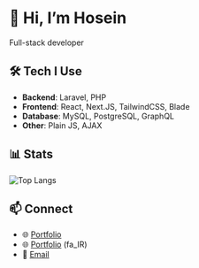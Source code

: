 # 👋 Hi, I’m Hosein  

Full-stack developer  

## 🛠️ Tech I Use
- **Backend**: Laravel, PHP
- **Frontend**: React, Next.JS, TailwindCSS, Blade
- **Database**: MySQL, PostgreSQL, GraphQL 
- **Other**: Plain JS, AJAX

## 📊 Stats
![Top Langs](https://github-profile-trophy.vercel.app/?username=hetbo&margin-w=10&no-frame=true&theme=onedark&rank=-?,-C)

## 📫 Connect
- 🌐 [Portfolio](https://hetbo.net)  
- 🌐 [Portfolio](https://hetbo.net/intro) (fa_IR)  
- 💼 [Email](mailto:hetbo98@yahoo.com)  

